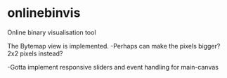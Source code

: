 # onlinebinvis
Online binary visualisation tool

The Bytemap view is implemented.
-Perhaps can make the pixels bigger? 2x2 pixels instead?

-Gotta implement responsive sliders and event handling for main-canvas